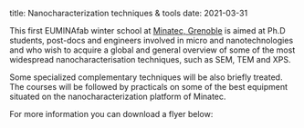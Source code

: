 title: Nanocharacterization techniques & tools 
date: 2021-03-31

This first EUMINAfab winter school at [Minatec, Grenoble](http://www.minatec.com/en) is aimed at Ph.D students, post-docs and engineers involved in micro and nanotechnologies and who wish to acquire a global and general overview of some of the most widespread nanocharacterisation techniques, such as SEM, TEM and XPS.
<!--break-->
Some specialized complementary techniques will be also briefly treated. The courses will be followed by practicals on some of the best equipment situated on the nanocharacterization platform of Minatec.  

For more information you can download a flyer below: